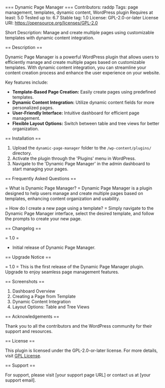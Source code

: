 === Dynamic Page Manager ===
Contributors: raddp
Tags: page management, templates, dynamic content, WordPress plugin
Requires at least: 5.0
Tested up to: 6.7
Stable tag: 1.0
License: GPL-2.0-or-later
License URI: https://opensource.org/licenses/GPL-2.0

Short Description: Manage and create multiple pages using customizable templates with dynamic content integration.

== Description ==

Dynamic Page Manager is a powerful WordPress plugin that allows users to efficiently manage and create multiple pages based on customizable templates. With dynamic content integration, you can streamline your content creation process and enhance the user experience on your website.

Key features include:
- **Template-Based Page Creation:** Easily create pages using predefined templates.
- **Dynamic Content Integration:** Utilize dynamic content fields for more personalized pages.
- **User-Friendly Interface:** Intuitive dashboard for efficient page management.
- **Flexible Layout Options:** Switch between table and tree views for better organization.

== Installation ==

1. Upload the `dynamic-page-manager` folder to the `/wp-content/plugins/` directory.
2. Activate the plugin through the 'Plugins' menu in WordPress.
3. Navigate to the 'Dynamic Page Manager' in the admin dashboard to start managing your pages.

== Frequently Asked Questions ==

= What is Dynamic Page Manager? =
Dynamic Page Manager is a plugin designed to help users manage and create multiple pages based on templates, enhancing content organization and usability.

= How do I create a new page using a template? =
Simply navigate to the Dynamic Page Manager interface, select the desired template, and follow the prompts to create your new page.

== Changelog ==

= 1.0 =
* Initial release of Dynamic Page Manager.

== Upgrade Notice ==

= 1.0 =
This is the first release of the Dynamic Page Manager plugin. Upgrade to enjoy seamless page management features.

== Screenshots ==

1. Dashboard Overview
2. Creating a Page from Template
3. Dynamic Content Integration
4. Layout Options: Table and Tree Views

== Acknowledgements ==

Thank you to all the contributors and the WordPress community for their support and resources.

== License ==

This plugin is licensed under the GPL-2.0-or-later license. For more details, visit [GPL License](https://opensource.org/licenses/GPL-2.0).

== Support ==

For support, please visit [your support page URL] or contact us at [your support email].